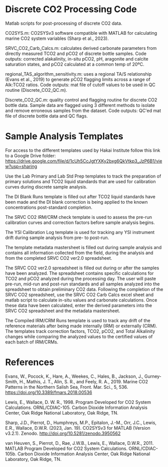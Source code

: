 # Discrete CO2 Processing Code

Matlab scripts for post-processing of discrete CO2 data.

CO2SYS.m: CO2SYSv3 software compatible with MATLAB for calculating marine CO2 system variables (Sharp et al., 2023).

SRVC_CO2_Carb_Calcs.m: calculates derived carbonate parameters from directly measured TCO2 and pCO2 of discrete bottle samples. Code outputs: corrected alakalinity, in-situ pCO2, pH, aragonite and calcite saturation states, and pCO2 calculated at a common temp of 20ºC.

regional_TAS_algorithm_sensitivity.m: uses a regional TA/S relationship (Evans et al., 2019) to generate pCO2 flagging limits across a range of Alk:TCO2 ratios. Code outputs: mat file of cutoff values to be used in QC routine (Discrete_CO2_QC.m).

Discrete_CO2_QC.m: quality control and flagging routine for discrete CO2 bottle data. Sample data are flagged using 3 different methods to isolate and remove erroneous samples from the dataset. Code outputs: QC'ed mat file of discrete bottle data and QC flags.


# Sample Analysis Templates

For access to the different templates used by Hakai Institute follow this link to a Google Drive folder: https://drive.google.com/file/d/1cUh5CcJgtYXKy2bxg6QkVtkp3_JzP6B1/view?usp=sharing

Use the Lab Primary and Lab Std Prep templates to track the preparation of primary solutions and TCO2 liquid standards that are used for calibration curves during discrete sample analysis.

The DI Blank Runs template is filled out after TCO2 liquid standards have been made and the DI blank correction is being applied to the known concentrations post-standard completion. 

The SRVC CO2 IRM/CRM check template is used to assess the pre-run calibration curves and correction factors before sample analysis begins.

The YSI Calibration Log template is used for tracking any YSI instrument drift during sample analysis from pre- to post-run.

The template metadata mastersheet is filled out during sample analysis and contains all information collected from the field, during the analysis and from the completed SRVC CO2 ver2.0 spreadsheet.

The SRVC CO2 ver2.0 spreadsheet is filled out during or after the samples have been analyzed. The spreadsheet contains specific calculations for TCO2 and pCO2 analyzed during the processing day. The user will paste pre-run, mid-run and post-run standards and all samples analyzed into the spreadsheet to obtain preliminary CO2 data. Following the completion of the SRVC CO2 spreadsheet, use the SRVC CO2 Carb Calcs excel sheet and matlab script to calculate in-situ values and carbonate calculations. Once these data have been calculated, enter the derived parameters into the SRVC CO2 spreadsheet and the metadata mastersheet.

The Compiled IRM/CRM Runs template is used to track any drift of the reference materials after being made internally (IRM) or externally (CRM). The templates track correction factors, TCO2, pCO2, and Total Alkalinity changes while comparing the analyzed values to the certified values of each batch of IRM/CRMs. 


# References

Evans, W., Pocock, K., Hare, A., Weekes, C., Hales, B., Jackson, J., Gurney-Smith, H., Mathis, J. T., Alin, S. R., and Feely, R. A., 2019. Marine CO2 Patterns in the Northern Salish Sea, Front. Mar. Sci., 5, 536. https://doi.org/10.3389/fmars.2018.00536

Lewis, E., Wallace, D. W. R., 1998. Program Developed for CO2 System Calculations. ORNL/CDIAC-105. Carbon Dioxide Information Analysis Center, Oak Ridge National Laboratory, Oak Ridge, TN.

Sharp, J.D., Pierrot, D., Humphreys, M.P., Epitalon, J.-M., Orr, J.C., Lewis, E.R., Wallace, D.W.R. (2023, Jan. 19). CO2SYSv3 for MATLAB (Version v3.2.1). Zenodo. http://doi.org/10.5281/zenodo.3950562

van Heuven, S., Pierrot, D., Rae, J.W.B., Lewis, E., Wallace, D.W.R., 2011. MATLAB Program Developed for CO2 System Calculations. ORNL/CDIAC-105b. Carbon Dioxide Information Analysis Center, Oak Ridge National Laboratory, Oak Ridge, TN.

